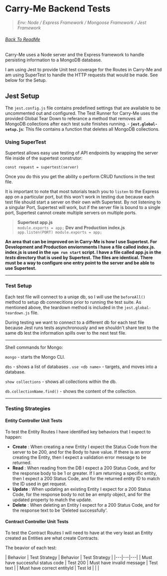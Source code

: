 # Carry-Me Backend Tests
> _Env: Node / Express Framework / Mongoose Framework / Jest Framework_

###### [Back To ReadMe](../README.md)

Carry-Me uses a Node server and the Express framework to handle persisting information to a MongoDB database.

I am using Jest to provide Unit test coverage for the Routes in Carry-Me and am using SuperTest to handle the HTTP requests that would be made. See below for the Setup.

## Jest Setup

The `jest.config.js` file contains predefined settings that are available to be uncommented out and configured. The Test Runner for Carry-Me uses the provided Global Tear Down to referance a method that removes all MongoDB collections after each test suite finishes running.
    - **`jest.global-setup.js`**: This file contains a function that deletes all MongoDB collections.

### Using SuperTest

Supertest allows easy use testing of API endpoints by wrapping the server file inside of the supertest construtor:

`const request = supertest(server)`

Once you do this you get the ability o perform CRUD functions in the test file.

It is important to note that most tutorials teach you to `listen` to the Express app on a particular port, but this won't work in testing due because each test file should start a server on their own with Supertest. By not listening to a singular Port, Supertest will work, but if the server file is bound to a single port, Supertest cannot create multiple servers on multiple ports.

> **Supertest app.js**  
`module.exports = app;`
> **Dev and Production index.js**  
`app.listen(PORT)
module.exports = app;`

**An area that can be improved on in Carry-Me is how I use Supertest. For Development and Production enviornments I have a file called index.js. index.js is used in the  `npm run start` script. I have a file called app.js in the _tests_ directory that is used by Supertest. The files are identical. There must be a way to configure one entry point to the server and be able to use Supertest.**

___

### Test Setup

Each test file will connect to a uniqe db, so I will use the `beforeAll()` method to setup db connecitions prior to running the test suite. As mentioned above, the teardown method is included in the `jest.global-teardown.js` file.

During testing we want to connect to a different db for each test file because Jest runs tests asynchronously and we shouldn't share test to the same db lest the information spills over to the next test file.

___ 

Shell commands for Mongo:

`mongo` - starts the Mongo CLI.

`dbs` - shows a list of databases
.
`use <db name>` - targets, and moves into a database.

`show collections` - shows all collections within the db.

`db.collectionName.find()` - shows the content of the collection.

___

### Testing Strategies

#### Entity Controller Unit Tests

To test the Entity Routes I have identified key behaviors that I expect to happen:

- **Create** : When creating a new Entity I expect the Status Code from the server to be 200, and for the Body to have value. If there is an error creating the Entity, then I expect a validation error message to be returned.
- **Read** : When reading from the DB I expect a 200 Status Code, and for the response body to be 1 or greater. If I am returning a specific entity, then I expect a 200 Status Code, and for the returned entity ID to match the ID used in get request.
- **Update** : When updating an existing Entity I expect for a 200 Status Code, for the response body to not be an empty object, and for the updated property to match the update.
- **Delete** : When deleting an Entity I expect for a 200 Status Code, and for the response text to be 'Deleted successfully'.

#### Contract Controller Unit Tests

To test the Contract Routes I will need to have at the very least an Entity created as Entities are what create Contracts.

The beavior of each test:

| Behavior | Test Strategy | Behavior | Test Strategy |
|---|---|---|
| Must have successful status code | Test 200 | Must have invalid message | Test text |
| Must have correct entityId | Test Id | | | 